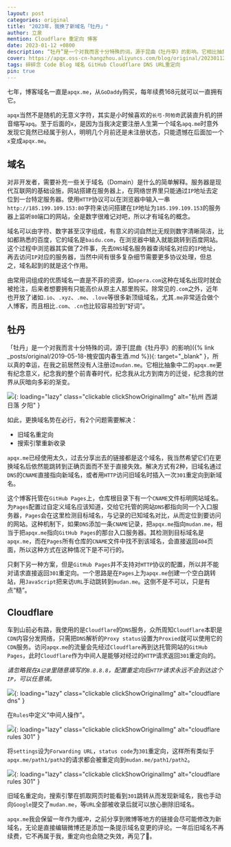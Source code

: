 ```yaml
---
layout: post
categories: original
title: "2023年，我换了新域名「牡丹」"
author: 立泉
mention: Cloudflare 重定向 博客
date: 2023-01-12 +0800
description: “牡丹”是一个对我而言十分特殊的词，源于昆曲《牡丹亭》的影响。它相比抽象中二的“apqx”更有纪念意义，纪念我的整个前青春时代，纪念我从北方到南方的迁徙，纪念我的世界从灰暗向多彩的渐变。
cover: https://apqx.oss-cn-hangzhou.aliyuncs.com/blog/original/20230112/IMG_4572_thumb.jpg
tags: 碎碎念 Code Blog 域名 GitHub Cloudflare DNS URL重定向
pin: true
---
```


七年，博客域名一直是`apqx.me`，从`GoDaddy`购买，每年续费168元就可以一直拥有它。

`apqx`当然不是随机的无意义字符，其实是小时候喜欢的`长弓·阿帕奇`武装直升机的拼音缩写`apq`。至于后面的`x`，是因为当我决定要注册人生第一个域名`apq.me`时意外发现它竟然已经属于别人，明明几个月前还是未注册状态，只能遗憾在后面加一个`x`变成`apqx.me`。

## 域名

对非开发者，需要补充一些关于域名（Domain）是什么的简单解释。服务器是现代互联网的基础设施，网站搭建在服务器上，在网络世界里只能通过`IP`地址去定位到一台特定服务器。使用`HTTP`协议可以在浏览器中输入一串`http://185.199.109.153:80`字符来访问搭建在`IP`地址为`185.199.109.153`的服务器上监听`80`端口的网站，全是数字很难记对吧，所以才有域名的概念。

域名可以由字符、数字甚至汉字组成，有意义的词自然比无规则数字清晰简洁，比如都熟悉的百度，它的域名是`baidu.com`，在浏览器中输入就能跳转到百度网站。这个过程中浏览器其实做了2件事，先去`DNS`域名服务器查询域名对应的`IP`地址，再去访问`IP`对应的服务器，当然中间有很多复杂细节需要更多协议处理，但总之，域名起到的就是这个作用。

由常用词组成的优质域名一直是不菲的资源，如`opera.com`这种在域名出现时就会被抢注，后来者想要拥有只能高价从原主人那里购买。除常见的`.com`之外，近年也开放了诸如`.io`、`.xyz`、`.me`、`.love`等很多新顶级域名，尤其`.me`非常适合做个人博客，而且相比`.com`、`.cn`也比较容易捡到“好词”。

## 牡丹

「牡丹」是一个对我而言十分特殊的词，源于[昆曲《牡丹亭》的影响]({% link _posts/original/2019-05-18-槐安国内春生酒.md %}){: target="_blank" }，所以真的幸运，在我之前居然没有人注册过`mudan.me`。它相比抽象中二的`apqx.me`更有纪念意义，纪念我的整个前青春时代，纪念我从北方到南方的迁徙，纪念我的世界从灰暗向多彩的渐变。

![](https://apqx.oss-cn-hangzhou.aliyuncs.com/blog/original/20230112/IMG_4572_thumb.jpg){: loading="lazy" class="clickable clickShowOriginalImg" alt="杭州 西湖 日落 夕阳" }

如此，更换域名势在必行，有2个问题需要解决：

* 旧域名重定向
* 搜索引擎重新收录

`apqx.me`已经使用太久，过去分享出去的链接都是这个域名，我当然希望它们在更换域名后依然能跳转到正确页面而不至于直接失效。解决方式有2种，旧域名通过`DNS`的`CNAME`直接指向新域名，或者用`HTTP`访问旧域名时插入一次`301`重定向到新域名。

这个博客托管在`GitHub Pages`上，仓库根目录下有一个`CNAME`文件标明网站域名。为`Pages`配置过自定义域名应该知道，交给它托管的网站`DNS`都指向同一个入口服务器，`Pages`会在这里检测目标域名，与记录的已知域名对比，从而定位到要访问的网站。这种机制下，如果`DNS`添加一条`CNAME`记录，把`apqx.me`指向`mudan.me`，相当于把`apqx.me`指向`GitHub Pages`的那台入口服务器。其检测到目标域名是`apqx.me`，而在`Pages`所有仓库的`CNAME`文件中找不到该域名，会直接返回`404`页面，所以这种方式在这种情况下是不可行的。

只剩下另一种方案，但是`GitHub Pages`并不支持对`HTTP`协议的配置，所以并不能对请求直接返回`301`重定向。一个思路是在`Pages`上为`apqx.me`创建一个空白跳转站，用`JavaScript`把来访`URL`手动跳转到`mudan.me`。这倒不是不可以，只是有点“糙”。

## Cloudflare

车到山前必有路，我使用的是`Cloudflare`的`DNS`服务，众所周知`Cloudflare`本职是`CDN`内容分发网络，只需把`DNS`解析的`Proxy status`设置为`Proxied`就可以使用它的`CDN`服务。访问`apqx.me`的流量会先经过`Cloudflare`再到达托管网站的`GitHub Pages`，此时`Cloudflare`作为中间人是能够对经过的`HTTP`请求返回`301`重定向的。

*请忽略我在`A记录`里随意填写的`8.8.8.8`，配置重定向后`HTTP`请求永远不会到达这个`IP`，可以任意填。*

![](https://apqx.oss-cn-hangzhou.aliyuncs.com/blog/original/20230112/cloudflare_dns.webp){: loading="lazy" class="clickable clickShowOriginalImg" alt="cloudflare dns" }

在`Rules`中定义“中间人操作”。

![](https://apqx.oss-cn-hangzhou.aliyuncs.com/blog/original/20230112/cloudflare_page_rules.webp){: loading="lazy" class="clickable clickShowOriginalImg" alt="cloudflare rules 301" }

将`settings`设为`Forwarding URL`，`status code`为`301`重定向，这样所有类似于`apqx.me/path1/path2`的请求都会被重定向到`mudan.me/path1/path2`。

![](https://apqx.oss-cn-hangzhou.aliyuncs.com/blog/original/20230112/cloudflare_page_rules_301.webp){: loading="lazy" class="clickable clickShowOriginalImg" alt="cloudflare rules 301" }

旧域名重定向，搜索引擎在抓取网页时能看到`301`跳转从而发现新域名，我也手动向`Google`提交了`mudan.me`，等`URL`全部被收录后就可以放心删除旧域名。

`apqx.me`我会保留一年作为缓冲，之前分享到微博等地方的链接会尽可能修改为新域名，无论是直接编辑微博还是添加一条提示域名变更的评论。一年后旧域名不再续费，它不再属于我，重定向也会随之失效，再见了👋。